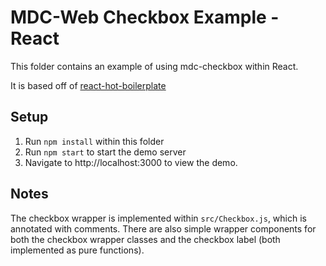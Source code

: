 # MDC-Web Checkbox Example - React

This folder contains an example of using mdc-checkbox within React.

It is based off of [react-hot-boilerplate](https://github.com/gaearon/react-hot-boilerplate)

## Setup

1. Run `npm install` within this folder
2. Run `npm start` to start the demo server
3. Navigate to http://localhost:3000 to view the demo.

## Notes

The checkbox wrapper is implemented within `src/Checkbox.js`, which is annotated with comments. There are also simple wrapper components for both the checkbox wrapper classes and the checkbox label (both implemented as pure functions).
